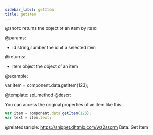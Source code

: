 ```yaml
---
sidebar_label: getItem
title: getItem
---          
```


@short: 
	returns the object of an item by its id
	
@params:

- id		string,number		the id of a selected item

@returns:

- item    	object      	the object of an item

@example:

var item = component.data.getItem(123);


@template:	api_method
@descr:

You can access the original properties of an item like this:

~~~js
var item = component.data.getItem(123);
var text = item.text;
~~~

@relatedsample: https://snippet.dhtmlx.com/wz2sscrm	Data. Get Item